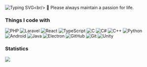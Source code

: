 ![Typing SVG](https://readme-typing-svg.demolab.com?font=Fira+Code&pause=1000&center=%E7%9C%9F&vCenter=%E5%81%87&repeat=%E7%9C%9F&width=435&lines=%F0%9F%91%8B+Hi!+Nice+to+see+you.)<br/>
🌌 Please always maintain a passion for life.

<h3>Things I code with</h3>

![PHP](https://img.shields.io/badge/PHP-777BB4.svg?logo=php&logoColor=f5f5f5)
![Laravel](https://img.shields.io/badge/Laravel-FF2D20.svg?logo=laravel&logoColor=f5f5f5)
![React](https://img.shields.io/badge/React-61DAFB.svg?logo=react&logoColor=f5f5f5)
![TypeScript](https://img.shields.io/badge/TypeScript-3178C6.svg?logo=typescript&logoColor=f5f5f5)
![C](https://img.shields.io/badge/C-A8B9CC.svg?logo=c&logoColor=f5f5f5)
![C#](https://img.shields.io/badge/C%23-239120.svg?logo=c-sharp&logoColor=f5f5f5)
![C++](https://img.shields.io/badge/C%2B%2B-00599C.svg?logo=c%2B%2B&logoColor=f5f5f5)
![Python](https://img.shields.io/badge/Python-3776AB.svg?logo=python&logoColor=f5f5f5)
![Android](https://img.shields.io/badge/Android-3DDC84.svg?logo=android&logoColor=f5f5f5)
![Java](https://img.shields.io/badge/Java-007396.svg?logo=openjdk&logoColor=f5f5f5)
![Electron](https://img.shields.io/badge/Electron-47848F.svg?logo=electron&logoColor=f5f5f5)
![GitHub](https://img.shields.io/badge/GitHub-181717.svg?logo=github&logoColor=f5f5f5)
![Git](https://img.shields.io/badge/Git-F05032.svg?logo=git&logoColor=f5f5f5)
![Unity](https://img.shields.io/badge/Unity-000000.svg?logo=unity&logoColor=f5f5f5)

<h3>Statistics</h3>

![](https://github-readme-stats.vercel.app/api?username=AccerYou&show_icons=true)
